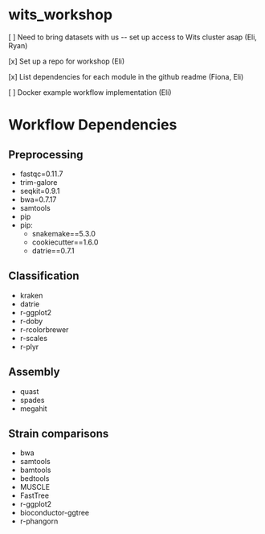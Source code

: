 # wits_workshop

[ ] Need to bring datasets with us -- set up access to Wits cluster asap (Eli, Ryan)

[x] Set up a repo for workshop (Eli)

[x] List dependencies for each module in the github readme (Fiona, Eli)

[ ] Docker example workflow implementation (Eli)


# Workflow Dependencies

## Preprocessing

  - fastqc=0.11.7
  - trim-galore 
  - seqkit=0.9.1
  - bwa=0.7.17
  - samtools
  - pip
  - pip:
    - snakemake==5.3.0
    - cookiecutter==1.6.0
    - datrie==0.7.1

## Classification

  - kraken
  - datrie
  - r-ggplot2
  - r-doby
  - r-rcolorbrewer
  - r-scales
  - r-plyr

## Assembly

  - quast
  - spades
  - megahit

## Strain comparisons

  - bwa
  - samtools
  - bamtools
  - bedtools
  - MUSCLE
  - FastTree
  - r-ggplot2
  - bioconductor-ggtree
  - r-phangorn 
